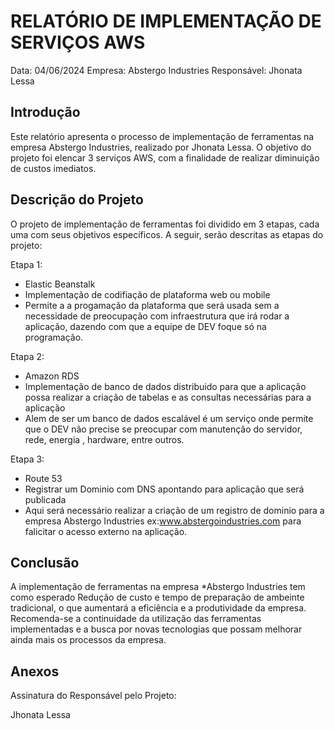 # RELATÓRIO DE IMPLEMENTAÇÃO DE SERVIÇOS AWS

Data: 04/06/2024
Empresa: Abstergo Industries 
Responsável: Jhonata Lessa

## Introdução
Este relatório apresenta o processo de implementação de ferramentas na empresa Abstergo Industries, realizado por Jhonata Lessa. O objetivo do projeto foi elencar 3 serviços AWS, com a finalidade de realizar diminuição de custos imediatos.

## Descrição do Projeto
O projeto de implementação de ferramentas foi dividido em 3 etapas, cada uma com seus objetivos específicos. A seguir, serão descritas as etapas do projeto:

Etapa 1: 
- Elastic Beanstalk
- Implementação de codifiação de plataforma web ou mobile
- Permite a a progamação da plataforma que será usada sem a necessidade de preocupação com infraestrutura que irá rodar a aplicação, dazendo com que a equipe de DEV foque só na programação.

Etapa 2: 
- Amazon RDS
- Implementação de banco de dados distribuido para que a aplicação possa realizar a criação de tabelas e as consultas necessárias para a aplicação
- Alem de ser um banco de dados escalável é um serviço onde permite que o DEV não precise se preocupar com manutenção do servidor, rede, energia , hardware, entre outros.

Etapa 3: 
- Route 53
- Registrar um Dominio com DNS apontando para aplicação que será publicada
- Aqui será necessário realizar a criação de um registro de dominio para a empresa Abstergo Industries ex:www.abstergoindustries.com para falicitar o acesso externo na aplicação.



## Conclusão
A implementação de ferramentas na empresa *Abstergo Industries tem como esperado Redução de custo e tempo de preparação de ambeinte tradicional, o que aumentará a eficiência e a produtividade da empresa. Recomenda-se a continuidade da utilização das ferramentas implementadas e a busca por novas tecnologias que possam melhorar ainda mais os processos da empresa.

## Anexos


Assinatura do Responsável pelo Projeto:

Jhonata Lessa